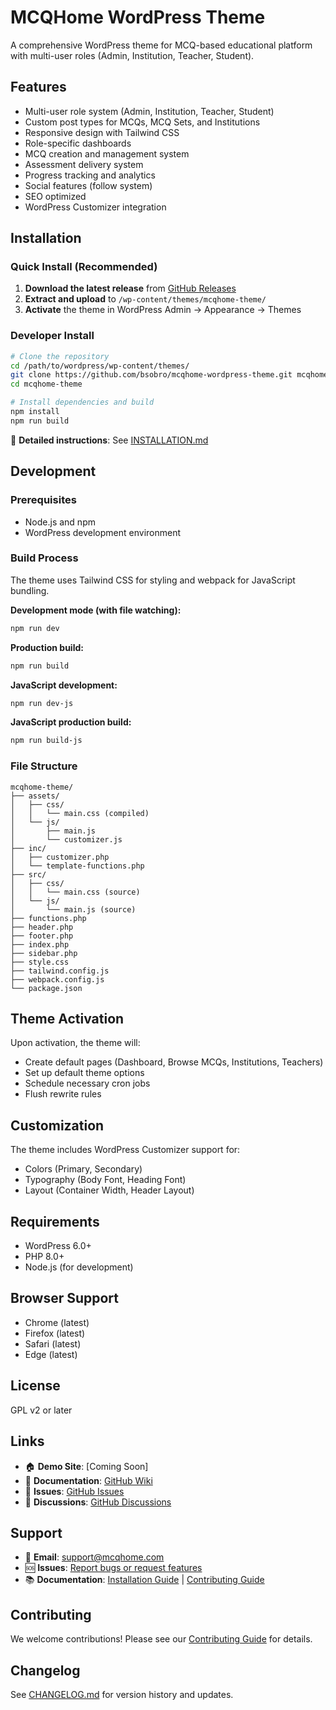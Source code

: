 # MCQHome WordPress Theme

A comprehensive WordPress theme for MCQ-based educational platform with multi-user roles (Admin, Institution, Teacher, Student).

## Features

- Multi-user role system (Admin, Institution, Teacher, Student)
- Custom post types for MCQs, MCQ Sets, and Institutions
- Responsive design with Tailwind CSS
- Role-specific dashboards
- MCQ creation and management system
- Assessment delivery system
- Progress tracking and analytics
- Social features (follow system)
- SEO optimized
- WordPress Customizer integration

## Installation

### Quick Install (Recommended)

1. **Download the latest release** from [GitHub Releases](https://github.com/bsobro/mcqhome-wordpress-theme/releases)
2. **Extract and upload** to `/wp-content/themes/mcqhome-theme/`
3. **Activate** the theme in WordPress Admin → Appearance → Themes

### Developer Install

```bash
# Clone the repository
cd /path/to/wordpress/wp-content/themes/
git clone https://github.com/bsobro/mcqhome-wordpress-theme.git mcqhome-theme
cd mcqhome-theme

# Install dependencies and build
npm install
npm run build
```

📖 **Detailed instructions**: See [INSTALLATION.md](INSTALLATION.md)

## Development

### Prerequisites

- Node.js and npm
- WordPress development environment

### Build Process

The theme uses Tailwind CSS for styling and webpack for JavaScript bundling.

**Development mode (with file watching):**

```bash
npm run dev
```

**Production build:**

```bash
npm run build
```

**JavaScript development:**

```bash
npm run dev-js
```

**JavaScript production build:**

```bash
npm run build-js
```

### File Structure

```
mcqhome-theme/
├── assets/
│   ├── css/
│   │   └── main.css (compiled)
│   └── js/
│       ├── main.js
│       └── customizer.js
├── inc/
│   ├── customizer.php
│   └── template-functions.php
├── src/
│   ├── css/
│   │   └── main.css (source)
│   └── js/
│       └── main.js (source)
├── functions.php
├── header.php
├── footer.php
├── index.php
├── sidebar.php
├── style.css
├── tailwind.config.js
├── webpack.config.js
└── package.json
```

## Theme Activation

Upon activation, the theme will:

- Create default pages (Dashboard, Browse MCQs, Institutions, Teachers)
- Set up default theme options
- Schedule necessary cron jobs
- Flush rewrite rules

## Customization

The theme includes WordPress Customizer support for:

- Colors (Primary, Secondary)
- Typography (Body Font, Heading Font)
- Layout (Container Width, Header Layout)

## Requirements

- WordPress 6.0+
- PHP 8.0+
- Node.js (for development)

## Browser Support

- Chrome (latest)
- Firefox (latest)
- Safari (latest)
- Edge (latest)

## License

GPL v2 or later

## Links

- 🏠 **Demo Site**: [Coming Soon]
- 📖 **Documentation**: [GitHub Wiki](https://github.com/bsobro/mcqhome-wordpress-theme/wiki)
- 🐛 **Issues**: [GitHub Issues](https://github.com/bsobro/mcqhome-wordpress-theme/issues)
- 💬 **Discussions**: [GitHub Discussions](https://github.com/bsobro/mcqhome-wordpress-theme/discussions)

## Support

- 📧 **Email**: support@mcqhome.com
- 🆘 **Issues**: [Report bugs or request features](https://github.com/bsobro/mcqhome-wordpress-theme/issues)
- 📚 **Documentation**: [Installation Guide](INSTALLATION.md) | [Contributing Guide](CONTRIBUTING.md)

## Contributing

We welcome contributions! Please see our [Contributing Guide](CONTRIBUTING.md) for details.

## Changelog

See [CHANGELOG.md](CHANGELOG.md) for version history and updates.
